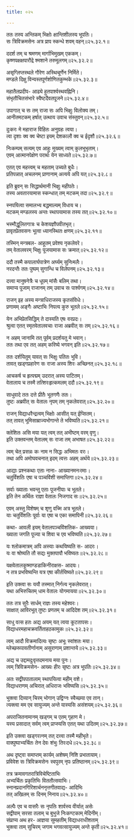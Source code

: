 ```yaml
---
title: ०२५

---
```

  
  
ततः तस्य अन्तिकम् भिक्षोः क्षान्तिशीलस्य भूपतिः।  
सः त्रिविक्रमसेनः अत्र प्राप स्कन्धे शवम् वहन्॥२५.३२.१॥  
  
ददर्श तम् च श्रमणम् मार्गाभिमुखम् एककम्।  
कृष्णपक्षक्षपारौद्रे श्मशाने तरुमूलगम्॥२५.३२.२॥  
  
असृग्लिप्तस्थले गौरेण अस्थिचूर्णेन निर्मिते।  
मण्डले दिक्षु विन्यस्तपूर्णशोणितकुम्भके॥२५.३२.३॥  
  
महातैलप्रदीप- आढ्ये हुतपार्श्वस्थवह्निनि।  
संभृतौचितसंभारे स्वैष्टदैवतपूजने॥२५.३२.४॥  
  
उपागात् च सः तम् राजा सः अपि भिक्षुः विलोक्य तम्।  
आनीतमटकम् हर्षात् उत्थाय उवाच संस्तुवन्॥२५.३२.५॥  
  
दुःकरः मे महाराज विहितः अनुग्रहः त्वया।  
त्वा दृशाः क्व क्व चेष्टा इयम् देशकालौ क्व च ईदृशौ॥२५.३२.६॥  
  
निःकम्पम् सत्यम् एव आहुः मुख्यम् त्वाम् कुलभूभृताम्।  
एवम् आत्मानपेक्षेण परार्थः येन साध्यते॥२५.३२.७॥  
  
एतत् एव महत्त्वम् च महताम् उच्यते बुधैः।  
प्रतिपन्नात् अचलनम् प्राणानाम् अत्यये अपि यत्॥२५.३२.८॥  
  
इति ब्रुवन् सः सिद्धार्थमानी भिक्षुः महीपतेः।  
तस्य अवतारयामास स्कन्धात् तम् मटकम् तदा॥२५.३२.९॥  
  
स्नपयित्वा समालभ्य बद्धमाल्यम् विधाय च।  
मटकम् मण्डलस्य अन्तः स्थापयामास तस्य तत्॥२५.३२.१०॥  
  
भस्मौद्धूलितगात्रः च केशयज्ञौपवीतभृत्।  
प्रावृतप्रेतवसनः भूत्वा ध्यानस्थितः क्षणम्॥२५.३२.११॥  
  
तस्मिन् मन्त्रबल- आहूतम् प्रवेश्य नृकलेवरे।  
तम् वेतालवरम् भिक्षुः पूजयामास सः क्रमात्॥२५.३२.१२॥  
  
ददौ तस्मै कपालार्घपात्रेण अर्घ्यम् सुनिःमलैः।  
नरदन्तैः ततः पुष्पम् सुगान्धि च विलेपनम्॥२५.३२.१३॥  
  
दत्त्वा मानुषनेत्रैः च धूपम् मांसैः बलिम् तथा।  
समाप्य पूजाम् राजानम् तम् उवाच सः पार्श्वगम्॥२५.३२.१४॥  
  
राजन् इह अस्य मन्त्राधिराजस्य कृतसंविधेः।  
प्रणामम् अङ्गैः अष्टाभिः निपत्य कुरु भूतले॥२५.३२.१५॥  
  
येन अभिप्रेतसिद्धिम् ते दास्यति एषः वरप्रदः।  
श्रुत्वा एतत् स्मृतवेतालवचाः राजा अब्रवीत् सः तम्॥२५.३२.१६॥  
  
न अहम् जानामि तत् पूर्वम् प्रदर्शयतु मे भवान्।  
ततः तथा एव तत् अहम् करिष्ये भगवन् इति॥२५.३२.१७॥  
  
ततः दर्शयितुम् यावत् सः भिक्षुः पतितः भुवि।  
तावत् खड्गप्रहारेण सः राजा अस्य शिरः अच्छिनत्॥२५.३२.१८॥  
  
आचकर्ष च हृत्पद्मम् उदरात् अस्य पाटितम्।  
वेतालाय च तस्मै तत्शिरःहृत्कमलम् ददौ॥२५.३२.१९॥  
  
साधुवादे ततः दत्ते प्रीतैः भूतगणैः ततः।  
तुष्टः अब्रवीत् सः वेतालः नृपम् तम् नृकलेवरात्॥२५.३२.२०॥  
  
राजन् विद्याधरैन्द्रत्वम् भिक्षोः आसीत् यत् ईप्सितम्।  
तत् तावत् भूमिसाम्राज्यभोगान्ते ते भविष्यति॥२५.३२.२१॥  
  
क्लेशितः असि मया यत् त्वम् तत् अभीष्टम् वरम् वृणु।  
इति उक्तवन्तम् वेतालम् सः राजा तम् अभाषत॥२५.३२.२२॥  
  
त्वम् चेत् प्रसन्नः कः नाम न सिद्धः अभिमतः वरः।  
तथा अपि अमोघवचनात् इदम् त्वत्तः अहम् अर्थये॥२५.३२.२३॥  
  
आद्याः प्रश्नकथाः एताः नाना- आख्यानमनःरमाः।  
चतुर्विंशतिः एषा च पञ्चविंशी समाप्तिगा॥२५.३२.२४॥  
  
सर्वाः ख्याताः भवन्तु एताः पूजनीयाः च भूतले।  
इति तेन अर्थितः राज्ञा वेतालः निजगाद सः॥२५.३२.२५॥  
  
एवम् अस्तु विशेषम् च शृणु वच्मि अत्र भूतले।  
याः चतुर्विंशतिः पूर्वाः या एषा च एका समापिनी॥२५.३२.२६॥  
  
कथा- आवली इयम् वेतालपञ्चविंशतिक- आख्यया।  
ख्याता जगति पूज्या च शिवा च एव भविष्यति॥२५.३२.२७॥  
  
यः श्लोकमात्रम् अपि अस्याः कथयिष्यति स- आदरः।  
यः वा श्रोष्यति तौ सद्यः मुक्तपापौ भविष्यतः॥२५.३२.२८॥  
  
यक्षवेतालकूष्माण्डडाकिनीराक्षस- आदयः।  
न तत्र प्रभविष्यन्ति यत्र एषा कीर्तयिष्यते॥२५.३२.२९॥  
  
इति उक्त्वा सः ययौ तस्मात् निर्गत्य नृकलेवरात्।  
यथा अभिरुचितम् धाम वेतालः योगमायया॥२५.३२.३०॥  
  
ततः तत्र सुरैः सार्धम् राज्ञः तस्य महेश्वरः।  
साक्षात् आविरभूत् तुष्टः प्रणतम् च आदिदेश तम्॥२५.३२.३१॥  
  
साधु वत्स हतः अद्य अयम् यत् त्वया कूटतापसः।  
विद्याधरमहाचक्रवर्तिताहठकामुकः॥२५.३२.३२॥  
  
त्वम् आदौ विक्रमादित्यः सृष्टः अभूः स्वांशतः मया।  
म्लेच्छरूपावतीर्णानाम् असुराणाम् प्रशान्तये॥२५.३२.३३॥  
  
अद्य च उद्दामदुःवृत्तदमनाय मया पुनः।  
त्वम् त्रिविक्रमसेन- आख्यः हीरः सृष्टः अत्र भूपतिः॥२५.३२.३४॥  
  
अतः सद्वीपपातालाम् स्थापयित्वा महीम् वशे।  
विद्याधराणम् अचिरात् अधिराजः भविष्यसि॥२५.३२.३५॥  
  
भुक्त्वा दिव्यान् चिरम् भोगान् उद्विग्नः स्वैच्छया एव तान्।  
त्यक्त्वा मम एव सायुज्यम् अन्ते यास्यसि असंशयम्॥२५.३२.३६॥  
  
अपराजितनामानम् खड्गम् च एतम् गृहाण मे।  
यस्य प्रसादात् सर्वम् त्वम् प्राप्स्यसि एतत् यथा उदितम्॥२५.३२.३७॥  
  
इति उक्त्वा खड्गरत्नम् तत् दत्त्वा तस्मै महीभृते।  
वाक्पुष्पाभ्यर्चितः तेन देवः शंभुः तिरःदधे॥२५.३२.३८॥  
  
अथ दृष्ट्वा समाप्तम् कार्यम् अशेषम् निशि प्रभातायाम्।  
प्रविवेश सः त्रिविक्रमसेनः स्वपुरम् नृपः प्रतिष्ठानम्॥२५.३२.३९॥  
  
तत्र क्रमावगतरात्रिविचेष्टिताभिः  
अभ्यर्चितः प्रकृतिभिः विततौत्सवाभिः।  
स्नानप्रदानगिरिशार्चननृत्तगीतवाद्य- आदिभिः  
तत् अखिलम् सः दिनम् निनाय॥२५.३२.४०॥  
  
अल्पैः एव च वासरैः सः नृपतिः शार्वस्य वीर्यात् असेः  
सद्वीपाम् सरसा तलाम् च बुभुजे निःकण्टकाम् मेदिनीम्।  
संप्राप्य अथ हर- आज्ञया सुमहतीम् विद्याधराधीशताम्  
भुक्त्वा ताम् सुचिरम् जगाम भगवत्सायुज्यम् अन्ते कृती॥२५.३२.४१॥
